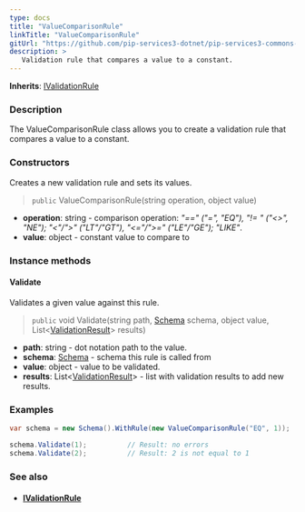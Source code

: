 ```yaml
---
type: docs
title: "ValueComparisonRule"
linkTitle: "ValueComparisonRule"
gitUrl: "https://github.com/pip-services3-dotnet/pip-services3-commons-dotnet"
description: >
   Validation rule that compares a value to a constant.
---
```


**Inherits**: [IValidationRule](../ivalidation_rule)

### Description

The ValueComparisonRule class allows you to create a validation rule that compares a value to a constant.

### Constructors
Creates a new validation rule and sets its values.

> `public` ValueComparisonRule(string operation, object value)

- **operation**: string - comparison operation: *"==" ("=", "EQ"), "!= " ("<>", "NE"); "<"/">" ("LT"/"GT"), "<="/">=" ("LE"/"GE"); "LIKE"*.
- **value**: object - constant value to compare to

### Instance methods

#### Validate
Validates a given value against this rule.

> `public` void Validate(string path, [Schema](../schema) schema, object value, List<[ValidationResult](../validation_result)> results)

- **path**: string - dot notation path to the value.
- **schema**: [Schema](../schema) - schema this rule is called from
- **value**: object - value to be validated.
- **results**: List<[ValidationResult](../validation_result)> - list with validation results to add new results.

### Examples
```cs
var schema = new Schema().WithRule(new ValueComparisonRule("EQ", 1));

schema.Validate(1);          // Result: no errors
schema.Validate(2);          // Result: 2 is not equal to 1
```

### See also
- #### [IValidationRule](../ivalidation_rule)
